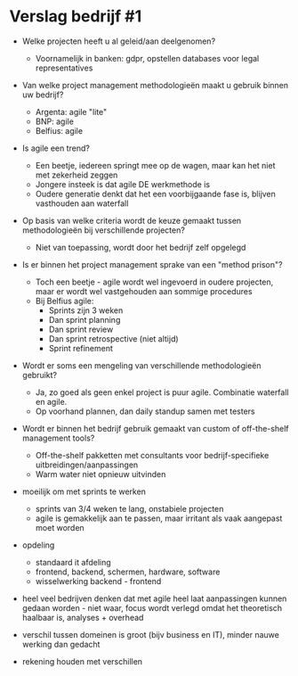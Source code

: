 # Verslag bedrijf #1

* Welke projecten heeft u al geleid/aan deelgenomen?
    * Voornamelijk in banken: gdpr, opstellen databases voor legal representatives

* Van welke project management methodologieën maakt u gebruik binnen uw bedrijf?
    * Argenta: agile "lite"
    * BNP: agile
    * Belfius: agile

* Is agile een trend?
    * Een beetje, iedereen springt mee op de wagen, maar kan het niet met zekerheid zeggen
    * Jongere insteek is dat agile DE werkmethode is
    * Oudere generatie denkt dat het een voorbijgaande fase is, blijven vasthouden aan waterfall

* Op basis van welke criteria wordt de keuze gemaakt tussen methodologieën bij verschillende projecten?
    * Niet van toepassing, wordt door het bedrijf zelf opgelegd
    
* Is er binnen het project management sprake van een "method prison"?
    * Toch een beetje - agile wordt wel ingevoerd in oudere projecten, maar er wordt wel vastgehouden aan sommige procedures
    * Bij Belfius agile:
        * Sprints zijn 3 weken
        * Dan sprint planning
        * Dan sprint review
        * Dan sprint retrospective (niet altijd)
        * Sprint refinement

* Wordt er soms een mengeling van verschillende methodologieën gebruikt?
    * Ja, zo goed als geen enkel project is puur agile. Combinatie waterfall en agile.
    * Op voorhand plannen, dan daily standup samen met testers

* Wordt er binnen het bedrijf gebruik gemaakt van custom of off-the-shelf management tools?
    * Off-the-shelf pakketten met consultants voor bedrijf-specifieke uitbreidingen/aanpassingen
    * Warm water niet opnieuw uitvinden
    
    
- moeilijk om met sprints te werken
    - sprints van 3/4 weken te lang, onstabiele projecten
    - agile is gemakkelijk aan te passen, maar irritant als vaak aangepast moet worden

- opdeling
    - standaard it afdeling
    - frontend, backend, schermen, hardware, software
    - wisselwerking backend - frontend

- heel veel bedrijven denken dat met agile heel laat aanpassingen kunnen gedaan worden - niet waar, focus wordt verlegd omdat het theoretisch haalbaar is, analyses + overhead
- verschil tussen domeinen is groot (bijv business en IT), minder nauwe werking dan gedacht
- rekening houden met verschillen
